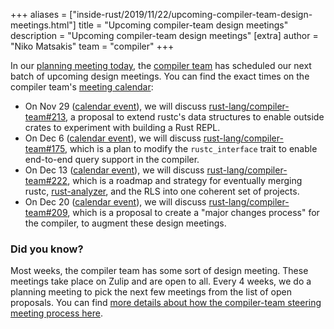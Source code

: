 +++
aliases = ["inside-rust/2019/11/22/upcoming-compiler-team-design-meetings.html"]
title = "Upcoming compiler-team design meetings"
description = "Upcoming compiler-team design meetings"
[extra]
author = "Niko Matsakis"
team = "compiler"
+++

In our [planning meeting today], the [compiler team] has scheduled our
next batch of upcoming design meetings. You can find the exact times
on the compiler team's [meeting calendar]:

* On Nov 29 ([calendar event][ce1]), we will discuss
  [rust-lang/compiler-team#213], a proposal to extend rustc's data
  structures to enable outside crates to experiment with building a
  Rust REPL.
* On Dec 6 ([calendar event][ce2]), we will discuss
  [rust-lang/compiler-team#175], which is a plan to modify the
  `rustc_interface` trait to enable end-to-end query support in the
  compiler.
* On Dec 13 ([calendar event][ce3]), we will discuss
  [rust-lang/compiler-team#222], which is a roadmap and strategy for
  eventually merging rustc, [rust-analyzer], and the RLS into one
  coherent set of projects.
* On Dec 20 ([calendar event][ce4]), we will discuss
  [rust-lang/compiler-team#209], which is a proposal to create a
  "major changes process" for the compiler, to augment these design
  meetings.

[rust-analyzer]: https://github.com/rust-analyzer/rust-analyzer/
[ce1]: https://calendar.google.com/event?action=TEMPLATE&tmeid=MjM3aGsxdXY0dHBybXBxZ3ZxOGp1ZjdicjEgNnU1cnJ0Y2U2bHJ0djA3cGZpM2RhbWdqdXNAZw&tmsrc=6u5rrtce6lrtv07pfi3damgjus%40group.calendar.google.com
[ce2]: https://calendar.google.com/event?action=TEMPLATE&tmeid=MTByaTZsZG1pZGI1Y2RqdGZ1cHV2djNncTEgNnU1cnJ0Y2U2bHJ0djA3cGZpM2RhbWdqdXNAZw&tmsrc=6u5rrtce6lrtv07pfi3damgjus%40group.calendar.google.com
[ce3]: https://calendar.google.com/event?action=TEMPLATE&tmeid=MGxrb2p2cG9lNGFnYTIybWVtcGRoZzdjdmogNnU1cnJ0Y2U2bHJ0djA3cGZpM2RhbWdqdXNAZw&tmsrc=6u5rrtce6lrtv07pfi3damgjus%40group.calendar.google.com
[ce4]: https://calendar.google.com/event?action=TEMPLATE&tmeid=MW12ZWI4NW9zZ2s2dHRkbW5wbjdjMG43Zm8gNnU1cnJ0Y2U2bHJ0djA3cGZpM2RhbWdqdXNAZw&tmsrc=6u5rrtce6lrtv07pfi3damgjus%40group.calendar.google.com
[rust-lang/compiler-team#213]: https://github.com/rust-lang/compiler-team/issues/213
[rust-lang/compiler-team#175]: https://github.com/rust-lang/compiler-team/issues/175
[rust-lang/compiler-team#222]: https://github.com/rust-lang/compiler-team/issues/222
[rust-lang/compiler-team#209]: https://github.com/rust-lang/compiler-team/issues/209

### Did you know?

Most weeks, the compiler team has some sort of design meeting. These
meetings take place on Zulip and are open to all. Every 4 weeks, we do
a planning meeting to pick the next few meetings from the list of open
proposals. You can find [more details about how the compiler-team
steering meeting process here][details].

[details]: https://rust-lang.github.io/compiler-team/about/steering-meeting/
[meeting calendar]: https://rust-lang.github.io/compiler-team/#meeting-calendar
[planning meeting today]: https://zulip-archive.rust-lang.org/131828tcompiler/03407planningmeeting20191122.html
[compiler team]: https://www.rust-lang.org/governance/teams/compiler
